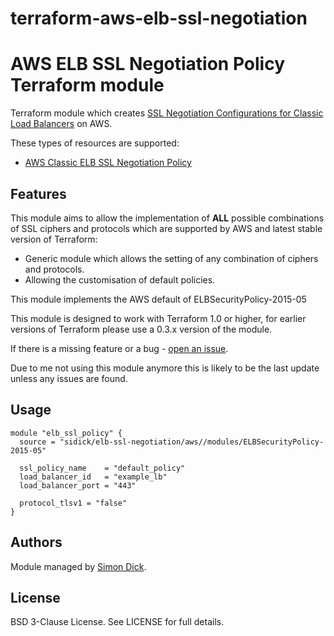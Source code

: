 # terraform-aws-elb-ssl-negotiation

AWS ELB SSL Negotiation Policy Terraform module
===============================================

Terraform module which creates [SSL Negotiation Configurations for Classic Load Balancers](http://docs.aws.amazon.com/elasticloadbalancing/latest/classic/elb-ssl-security-policy.html) on AWS.

These types of resources are supported:

* [AWS Classic ELB SSL Negotiation Policy](https://www.terraform.io/docs/providers/aws/r/lb_ssl_negotiation_policy.html)

Features
--------
This module aims to allow the implementation of **ALL** possible combinations of SSL ciphers and protocols which are supported by AWS and latest stable version of Terraform:
* Generic module which allows the setting of any combination of ciphers and protocols.
* Allowing the customisation of default policies.

This module implements the AWS default of ELBSecurityPolicy-2015-05

This module is designed to work with Terraform 1.0 or higher, for earlier versions of Terraform please use a 0.3.x version of the module.

If there is a missing feature or a bug - [open an issue](https://github.com/sidick/terraform-aws-elb-ssl-negotiation/issues/new).

Due to me not using this module anymore this is likely to be the last update unless any issues are found.

Usage
-----

```hcl
module "elb_ssl_policy" {
  source = "sidick/elb-ssl-negotiation/aws//modules/ELBSecurityPolicy-2015-05"

  ssl_policy_name    = "default_policy"
  load_balancer_id   = "example_lb"
  load_balancer_port = "443"

  protocol_tlsv1 = "false"
}
```


Authors
-------

Module managed by [Simon Dick](https://github.com/sidick).

License
-------

BSD 3-Clause License. See LICENSE for full details.